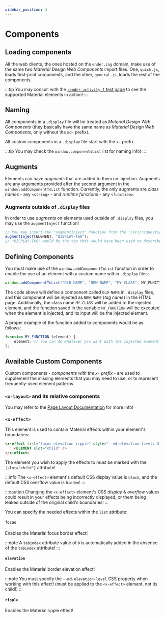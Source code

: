 ```yaml
---
sidebar_position: 4
---
```


# Components

## Loading components

All the web clients, the ones hosted on the `ender.ing` domain, make use of the same two
*Material Design Web Components* import files. One, `quick.js`, loads first-print components, and the other,
`general.js`, loads the rest of the components.

:::tip
You may consult with the [`render-activity-1` test page](https://test.ender.ing/render-activity-1/) to see the
supported Material elements in action!
:::

## Naming

All components in a `.display` file will be treated as *Material Design Web Components* (they basically have the same
name as *Material Design Web Components*, only without the `md-` prefix).

All custom components in a `.display` file start with the `x-` prefix.

:::tip
You may check the `window.componentsList` list for naming info!
:::

## Augments

Elements can have *augments* that are added to them on injection. Augments are any arguments provided after the second
argument in the `window.addComponentToList` function. Currently, the only augments are *class names* - any `<string>` -
and *runtime functions* - any `<function>`.

### Augments outside of `.display` files

In order to use *augments* on elements used outside of `.display` files, you may use the `augmentInject` function!

```javascript
// You may inport the "augmentInject" function from the "/src/requests/process.jsx" file
augmentInject(ELEMENT, "DISPLAY-TAG");
// "DISPLAY-TAG" would be the tag that would have been used to describe the element inside .display files
```

## Defining Components

You must make use of the `window.addComponentToList` function in order to enable the use of an element with a
custom name within `.display` files:

```javascript
window.addComponentToList("OLD-NAME", "NEW-NAME", "MY-CLASS", MY_FUNCTION);
```

The code above will define a component called `OLD-NAME` in `.display` files, and this component will be injected
as `NEW-NAME` (*tag name*) in the HTML page.
Additionally, the class name `MY-CLASS` will be added to the injected element, and the function saved in the
variable `MY_FUNCTION` will be executed when the element is injected, and its input will be the injected element.

A proper example of the function added to components would be as follows:

```javascript
function MY_FUNCTION (element) {
    element; // You can do whatever you want with the injected element!
};
```

## Available Custom Components

Custom components - *components with the `x-` prefix* - are used to supplement the missing elements that you may
need to use, or to represent frequently-used element patterns.

### `<x-layout>` and its relative components

You may refer to the [Page Layout Documentation](./page-layout.md) for more info!

### `<x-effect>`

This element is used to contain Material effects within your element's boundaries:

```md
<x-effect list="focus elevation ripple" style="--md-elevation-level: 3;">
    <ELEMENT slot="child" />
</x-effect>
```

The element you wish to apply the effects to must be marked with the `[slot="child"]` attribute!

:::info
The `<x-effect>` element's default CSS display value is `block`, and the default CSS overflow value is `hidden`!
:::

:::caution
Changing the `<x-effect>` element's CSS *display* & *overflow* values could result in your effects being incorrectly
displayed, or them being leaked outside of the original child's boundaries!
:::

You can specify the needed effects within the `list` attribute:

#### `focus`

Enables the Material focus border effect!

:::note
A `tabindex` attribute value of `0` is automatically added in the absence of the `tabindex` attribute!
:::

#### `elevation`

Enables the Material border elevation effect!

:::note
You must specify the `--md-elevation-level` CSS property when working with this effect!
(must be applied to the `<x-effect>` element, not its child!)
:::

#### `ripple`

Enables the Material ripple effect!
